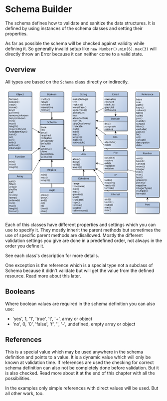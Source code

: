 # Schema Builder

The schema defines how to validate and sanitize the data structures. It is defined
by using instances of the schema classes and setting their properties.

As far as possible the schema will be checked against validity while defining it. So generally
invalid setup like `new Number().min(6).max(3)` will directly throw an Error because it can neither
come to a valid state.


## Overview

All types are based on the `Schema` class directly or indirectly.

![Schema types](schema-types.png)

Each of this classes have different properties and settings which you can use to
specify it. They mostly inherit the parent methods but sometimes the use of specific parent methods
are disallowed.
Mostly the different validation settings you give are done in a predefined order, not always in the
order you define it.

See each class's description for more details.

One exception is the reference which is a special type not a subclass of Schema because it
didn't validate but will get the value from the defined resource. Read more about this later.


## Booleans

Where boolean values are required in the schema definition you can also use:
- 'yes', 1, '1', 'true', 't', '+', array or object
- 'no', 0, '0', 'false', 'f', '', '-', undefined, empty array or object


## References

This is a special value which may be used anywhere in the schema definition and points to a value.
It is a dynamic value which will only be known at validation time. If references are used the checking for correct schema definition can also not be completely done before validation. But it is also checked.
Read more about it at the end of this chapter with all the possibilities.

In the examples only simple references with direct values will be used. But all other work, too.
